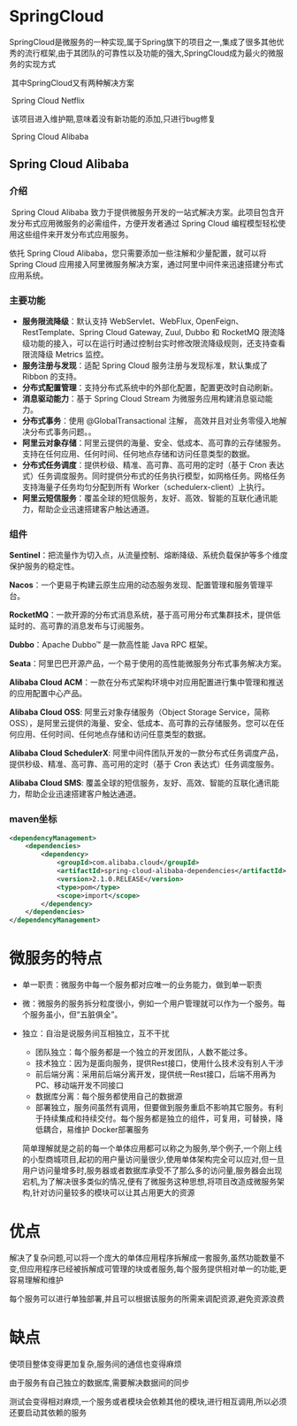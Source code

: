 # SpringCloud

SpringCloud是微服务的一种实现,属于Spring旗下的项目之一,集成了很多其他优秀的流行框架,由于其团队的可靠性以及功能的强大,SpringCloud成为最火的微服务的实现方式

​	其中SpringCloud又有两种解决方案

​	Spring Cloud Netflix

​		该项目进入维护期,意味着没有新功能的添加,只进行bug修复

​	Spring Cloud Alibaba

## Spring Cloud Alibaba	

[Spring Cloud Alibaba]: https://github.com/alibaba/spring-cloud-alibaba/blob/master/README-zh.md

### 介绍

​	 Spring Cloud Alibaba 致力于提供微服务开发的一站式解决方案。此项目包含开发分布式应用微服务的必需组件，方便开发者通过 Spring Cloud 编程模型轻松使用这些组件来开发分布式应用服务。

依托 Spring Cloud Alibaba，您只需要添加一些注解和少量配置，就可以将 Spring Cloud 应用接入阿里微服务解决方案，通过阿里中间件来迅速搭建分布式应用系统。

### 主要功能

- **服务限流降级**：默认支持 WebServlet、WebFlux, OpenFeign、RestTemplate、Spring Cloud Gateway, Zuul, Dubbo 和 RocketMQ 限流降级功能的接入，可以在运行时通过控制台实时修改限流降级规则，还支持查看限流降级 Metrics 监控。
- **服务注册与发现**：适配 Spring Cloud 服务注册与发现标准，默认集成了 Ribbon 的支持。
- **分布式配置管理**：支持分布式系统中的外部化配置，配置更改时自动刷新。
- **消息驱动能力**：基于 Spring Cloud Stream 为微服务应用构建消息驱动能力。
- **分布式事务**：使用 @GlobalTransactional 注解， 高效并且对业务零侵入地解决分布式事务问题。。
- **阿里云对象存储**：阿里云提供的海量、安全、低成本、高可靠的云存储服务。支持在任何应用、任何时间、任何地点存储和访问任意类型的数据。
- **分布式任务调度**：提供秒级、精准、高可靠、高可用的定时（基于 Cron 表达式）任务调度服务。同时提供分布式的任务执行模型，如网格任务。网格任务支持海量子任务均匀分配到所有 Worker（schedulerx-client）上执行。
- **阿里云短信服务**：覆盖全球的短信服务，友好、高效、智能的互联化通讯能力，帮助企业迅速搭建客户触达通道。

### 组件

**Sentinel**：把流量作为切入点，从流量控制、熔断降级、系统负载保护等多个维度保护服务的稳定性。

**Nacos**：一个更易于构建云原生应用的动态服务发现、配置管理和服务管理平台。

**RocketMQ**：一款开源的分布式消息系统，基于高可用分布式集群技术，提供低延时的、高可靠的消息发布与订阅服务。

**Dubbo**：Apache Dubbo™ 是一款高性能 Java RPC 框架。

**Seata**：阿里巴巴开源产品，一个易于使用的高性能微服务分布式事务解决方案。

**Alibaba Cloud ACM**：一款在分布式架构环境中对应用配置进行集中管理和推送的应用配置中心产品。

**Alibaba Cloud OSS**: 阿里云对象存储服务（Object Storage Service，简称 OSS），是阿里云提供的海量、安全、低成本、高可靠的云存储服务。您可以在任何应用、任何时间、任何地点存储和访问任意类型的数据。

**Alibaba Cloud SchedulerX**: 阿里中间件团队开发的一款分布式任务调度产品，提供秒级、精准、高可靠、高可用的定时（基于 Cron 表达式）任务调度服务。

**Alibaba Cloud SMS**: 覆盖全球的短信服务，友好、高效、智能的互联化通讯能力，帮助企业迅速搭建客户触达通道。

### maven坐标

```xml
<dependencyManagement>
    <dependencies>
        <dependency>
            <groupId>com.alibaba.cloud</groupId>
            <artifactId>spring-cloud-alibaba-dependencies</artifactId>
            <version>2.1.0.RELEASE</version>
            <type>pom</type>
            <scope>import</scope>
        </dependency>
    </dependencies>
</dependencyManagement>
```



# 微服务的特点

- 单一职责：微服务中每一个服务都对应唯一的业务能力，做到单一职责

- 微：微服务的服务拆分粒度很小，例如一个用户管理就可以作为一个服务。每个服务虽小，但“五脏俱全”。

- 独立：自治是说服务间互相独立，互不干扰

  - 团队独立：每个服务都是一个独立的开发团队，人数不能过多。
  - 技术独立：因为是面向服务，提供Rest接口，使用什么技术没有别人干涉
  - 前后端分离：采用前后端分离开发，提供统一Rest接口，后端不用再为PC、移动端开发不同接口
  - 数据库分离：每个服务都使用自己的数据源
  - 部署独立，服务间虽然有调用，但要做到服务重启不影响其它服务。有利于持续集成和持续交付。每个服务都是独立的组件，可复用，可替换，降低耦合，易维护      Docker部署服务

  

  简单理解就是之前的每一个单体应用都可以称之为服务,举个例子,一个刚上线的小型商城项目,起初的用户量访问量很少,使用单体架构完全可以应对,但一旦用户访问量增多时,服务器或者数据库承受不了那么多的访问量,服务器会出现宕机,为了解决很多类似的情况,便有了微服务这种思想,将项目改造成微服务架构,针对访问量较多的模块可以让其占用更大的资源

# 优点

解决了复杂问题,可以将一个庞大的单体应用程序拆解成一套服务,虽然功能数量不变,但应用程序已经被拆解成可管理的块或者服务,每个服务提供相对单一的功能,更容易理解和维护

每个服务可以进行单独部署,并且可以根据该服务的所需来调配资源,避免资源浪费

# 缺点

使项目整体变得更加复杂,服务间的通信也变得麻烦

由于服务有自己独立的数据库,需要解决数据间的同步

测试会变得相对麻烦,一个服务或者模块会依赖其他的模块,进行相互调用,所以必须还要启动其依赖的服务





